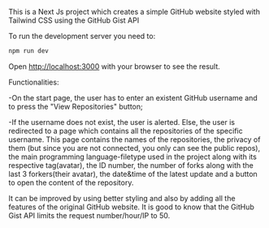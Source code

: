 This is a Next Js project which creates a simple GitHub website styled with Tailwind CSS using the GitHub Gist API

To run the development server you need to:

```bash
npm run dev
```
Open [http://localhost:3000](http://localhost:3000) with your browser to see the result.

Functionalities:

-On the start page, the user has to enter an existent GitHub username and to press the "View Repositories" button;

-If the username does not exist, the user is alerted. Else, the user is redirected to a page which contains all the 
 repositories of the specific username.
 This page contains the names of the repositories, the privacy of them (but since you are not connected, you only can 
 see the public repos), the main programming language-filetype used in the project along with its respective tag(avatar),
 the ID number, the number of forks along with the last 3 forkers(their avatar), the date&time of the latest update
 and a button to open the content of the repository. 

It can be improved by using better styling and also by adding all the features of the original GitHub website.
It is good to know that the GitHub Gist API limits the request number/hour/IP to 50.

